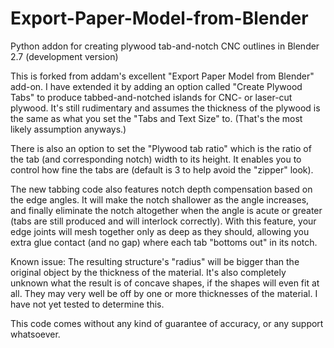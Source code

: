 # Export-Paper-Model-from-Blender
Python addon for creating plywood tab-and-notch CNC outlines in Blender 2.7 (development version)

This is forked from addam's excellent "Export Paper Model from Blender" add-on.  I have extended it by adding an option called "Create Plywood Tabs" to produce tabbed-and-notched islands for CNC- or laser-cut plywood.  It's still rudimentary and assumes the thickness of the plywood is the same as what you set the "Tabs and Text Size" to.  (That's the most likely assumption anyways.)

There is also an option to set the "Plywood tab ratio" which is the ratio of the tab (and corresponding notch) width to its height. It enables you to control how fine the tabs are (default is 3 to help avoid the "zipper" look).

The new tabbing code also features notch depth compensation based on the edge angles.  It will make the notch shallower as the angle increases, and finally eliminate the notch altogether when the angle is acute or greater (tabs are still produced and will interlock correctly).  With this feature, your edge joints will mesh together only as deep as they should, allowing you extra glue contact (and no gap) where each tab "bottoms out" in its notch.

Known issue: The resulting structure's "radius" will be bigger than the original object by the thickness of the material.  It's also completely unknown what the result is of concave shapes, if the shapes will even fit at all.  They may very well be off by one or more thicknesses of the material.  I have not yet tested to determine this.

This code comes without any kind of guarantee of accuracy, or any support whatsoever.
